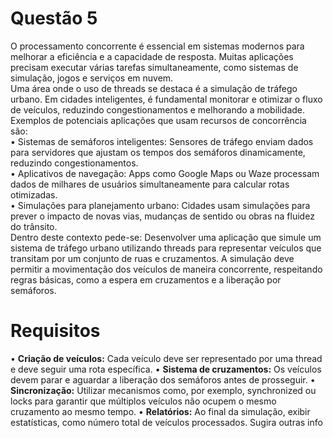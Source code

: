 # **Questão 5** <br>
O processamento concorrente é essencial em sistemas modernos para melhorar a eficiência e a capacidade
de resposta. Muitas aplicações precisam executar várias tarefas simultaneamente, como sistemas de
simulação, jogos e serviços em nuvem.<br>
Uma área onde o uso de threads se destaca é a simulação de tráfego urbano. Em cidades inteligentes, é
fundamental monitorar e otimizar o fluxo de veículos, reduzindo congestionamentos e melhorando a
mobilidade. Exemplos de potenciais aplicações que usam recursos de concorrência são: <br>
  • Sistemas de semáforos inteligentes: Sensores de tráfego enviam dados para servidores que ajustam
    os tempos dos semáforos dinamicamente, reduzindo congestionamentos. <br>
  • Aplicativos de navegação: Apps como Google Maps ou Waze processam dados de milhares de
    usuários simultaneamente para calcular rotas otimizadas. <br>
  • Simulações para planejamento urbano: Cidades usam simulações para prever o impacto de novas
    vias, mudanças de sentido ou obras na fluidez do trânsito. <br>
Dentro deste contexto pede-se: Desenvolver uma aplicação que simule um sistema de tráfego urbano
utilizando threads para representar veículos que transitam por um conjunto de ruas e cruzamentos. A
simulação deve permitir a movimentação dos veículos de maneira concorrente, respeitando regras básicas,
como a espera em cruzamentos e a liberação por semáforos. <br>
# **Requisitos** <br>
• **Criação de veículos:** Cada veículo deve ser representado por uma thread e deve seguir uma rota específica.
• **Sistema de cruzamentos:** Os veículos devem parar e aguardar a
liberação dos semáforos antes de prosseguir.
• **Sincronização:** Utilizar mecanismos como, por exemplo,
synchronized ou locks para garantir que múltiplos veículos não
ocupem o mesmo cruzamento ao mesmo tempo.
• **Relatórios:** Ao final da simulação, exibir estatísticas, como número
total de veículos processados. Sugira outras info
